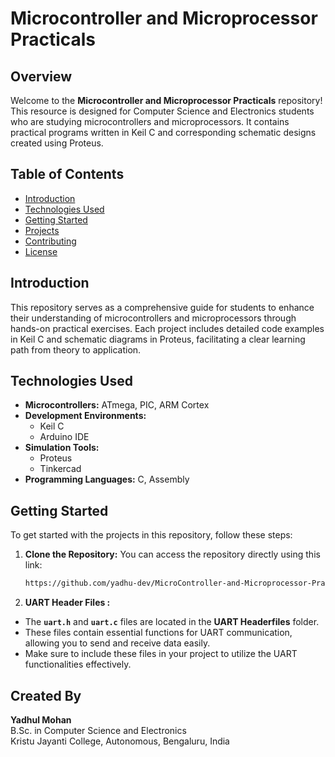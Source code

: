 # Microcontroller and Microprocessor Practicals

## Overview
Welcome to the **Microcontroller and Microprocessor Practicals** repository! This resource is designed for Computer Science and Electronics students who are studying microcontrollers and microprocessors. It contains practical programs written in Keil C and corresponding schematic designs created using Proteus.

## Table of Contents
- [Introduction](#introduction)
- [Technologies Used](#technologies-used)
- [Getting Started](#getting-started)
- [Projects](#projects)
- [Contributing](#contributing)
- [License](#license)

## Introduction
This repository serves as a comprehensive guide for students to enhance their understanding of microcontrollers and microprocessors through hands-on practical exercises. Each project includes detailed code examples in Keil C and schematic diagrams in Proteus, facilitating a clear learning path from theory to application.

## Technologies Used
- **Microcontrollers:** ATmega, PIC, ARM Cortex
- **Development Environments:** 
  - Keil C
  - Arduino IDE
- **Simulation Tools:**
  - Proteus
  - Tinkercad
- **Programming Languages:** C, Assembly

## Getting Started
To get started with the projects in this repository, follow these steps:

1. **Clone the Repository:**
   You can access the repository directly using this link: 
   ```bash
   https://github.com/yadhu-dev/MicroController-and-Microprocessor-Praticals/tree/main


  2. **UART Header Files :**

- The **`uart.h`** and **`uart.c`** files are located in the **UART Headerfiles** folder.
- These files contain essential functions for UART communication, allowing you to send and receive data easily.
- Make sure to include these files in your project to utilize the UART functionalities effectively.



## Created By

**Yadhul Mohan**  
B.Sc. in Computer Science and Electronics  
Kristu Jayanti College, Autonomous, Bengaluru, India
